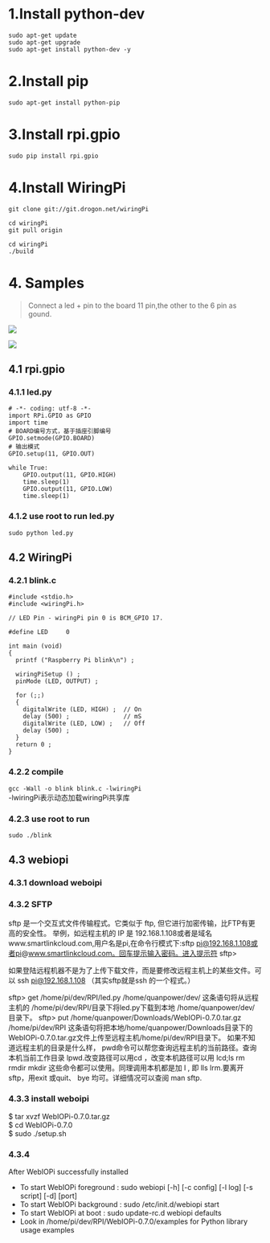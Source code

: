 # 1.Install python-dev
    sudo apt-get update
    sudo apt-get upgrade
    sudo apt-get install python-dev -y

# 2.Install pip
`sudo apt-get install python-pip`

# 3.Install rpi.gpio
`sudo pip install rpi.gpio`

# 4.Install WiringPi
    git clone git://git.drogon.net/wiringPi

    cd wiringPi
    git pull origin

    cd wiringPi
    ./build
# 4. Samples
>Connect a led + pin to the board 11 pin,the other to the 6 pin as gound.

![](http://img.blog.csdn.net/20140726111027622?watermark/2/text/aHR0cDovL2Jsb2cuY3Nkbi5uZXQveHVrYWk4NzExMDU=/font/5a6L5L2T/fontsize/400/fill/I0JBQkFCMA==/dissolve/70/gravity/SouthEast)

![](http://img.blog.csdn.net/20140726111041240?watermark/2/text/aHR0cDovL2Jsb2cuY3Nkbi5uZXQveHVrYWk4NzExMDU=/font/5a6L5L2T/fontsize/400/fill/I0JBQkFCMA==/dissolve/70/gravity/SouthEast)

## 4.1 rpi.gpio

### 4.1.1 led.py
    # -*- coding: utf-8 -*-  
    import RPi.GPIO as GPIO  
    import time  
    # BOARD编号方式，基于插座引脚编号  
    GPIO.setmode(GPIO.BOARD)  
    # 输出模式  
    GPIO.setup(11, GPIO.OUT)  
      
    while True:  
        GPIO.output(11, GPIO.HIGH)  
        time.sleep(1)  
        GPIO.output(11, GPIO.LOW)  
        time.sleep(1) 

### 4.1.2 use root to run led.py
`sudo python led.py`

## 4.2 WiringPi

### 4.2.1 blink.c
    #include <stdio.h>
    #include <wiringPi.h>

    // LED Pin - wiringPi pin 0 is BCM_GPIO 17.

    #define LED     0

    int main (void)
    {
      printf ("Raspberry Pi blink\n") ;

      wiringPiSetup () ;
      pinMode (LED, OUTPUT) ;

      for (;;)
      {
        digitalWrite (LED, HIGH) ;  // On
        delay (500) ;               // mS
        digitalWrite (LED, LOW) ;   // Off
        delay (500) ;
      }
      return 0 ;
    }

### 4.2.2 compile
`gcc -Wall -o blink blink.c -lwiringPi`    
-lwiringPi表示动态加载wiringPi共享库

### 4.2.3 use root to run
`sudo ./blink`

## 4.3 webiopi

### 4.3.1 download weboipi
### 4.3.2 SFTP
  sftp 是一个交互式文件传输程式。它类似于 ftp, 但它进行加密传输，比FTP有更高的安全性。
举例，如远程主机的 IP 是 192.168.1.108或者是域名www.smartlinkcloud.com,用户名是pi,在命令行模式下:sftp pi@192.168.1.108或者pi@www.smartlinkcloud.com。回车提示输入密码。进入提示符
sftp>

  如果登陆远程机器不是为了上传下载文件，而是要修改远程主机上的某些文件。可以
ssh pi@192.168.1.108 （其实sftp就是ssh 的一个程式。）

sftp> get /home/pi/dev/RPI/led.py /home/quanpower/dev/
这条语句将从远程主机的 /home/pi/dev/RPI/目录下将led.py下载到本地 /home/quanpower/dev/目录下。
sftp> put /home/quanpower/Downloads/WebIOPi-0.7.0.tar.gz /home/pi/dev/RPI
这条语句将把本地/home/quanpower/Downloads目录下的WebIOPi-0.7.0.tar.gz文件上传至远程主机/home/pi/dev/RPI目录下。
  如果不知道远程主机的目录是什么样， pwd命令可以帮您查询远程主机的当前路径。查询本机当前工作目录 lpwd.改变路径可以用cd ，改变本机路径可以用 lcd;ls rm rmdir mkdir 这些命令都可以使用。同理调用本机都是加 l , 即 lls lrm.要离开sftp，用exit 或quit、 bye 均可。详细情况可以查阅 man  sftp.

### 4.3.3 install weboipi

$ tar xvzf WebIOPi-0.7.0.tar.gz  
$ cd WebIOPi-0.7.0  
$ sudo ./setup.sh

### 4.3.4 

After WebIOPi successfully installed
* To start WebIOPi foreground   : sudo webiopi [-h] [-c config] [-l log] [-s script] [-d] [port]
* To start WebIOPi background   : sudo /etc/init.d/webiopi start
* To start WebIOPi at boot      : sudo update-rc.d webiopi defaults
* Look in /home/pi/dev/RPI/WebIOPi-0.7.0/examples for Python library usage examples
